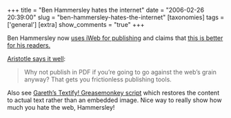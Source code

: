 +++
title = "Ben Hammersley hates the internet"
date = "2006-02-26 20:39:00"
slug = "ben-hammersley-hates-the-internet"
[taxonomies]
tags = ['general']
[extra]
show_comments = "true"
+++

Ben Hammersley now [uses iWeb for publishing](http://www.benhammersley.com/FCE47259-78BA-4B5E-ABF2-F39B93520C85/Blog/16F11A70-848F-4143-A814-36DAA6CDAAB9.html) and claims that [this is better for his readers.](http://www.benhammersley.com/FCE47259-78BA-4B5E-ABF2-F39B93520C85/Blog/8A127A89-AAD2-4243-8E11-0BDE85AB5394.html)

[Aristotle says it well](http://plasmasturm.org/log/397/):

> Why not publish in PDF if you’re going to go against the web’s grain anyway? That gets you frictionless publishing tools.

Also see [Gareth’s Textify! Greasemonkey script](http://xurble.org/weblog/2006/02/textify.html) which restores the content to actual text rather than an embedded image. Nice way to really show how much you hate the web, Hammersley!
